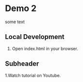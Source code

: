 # Demo 2
some text

## Local Development
1. Open index.html in your browser.

## Subheader

1.Watch tutorial on Youtube.